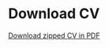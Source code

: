 # Download CV


[Download zipped CV in PDF](https://github.com/JJ/cv/suites/2237464862/artifacts/)

